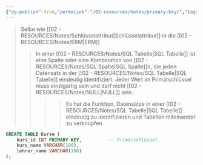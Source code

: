 ```yaml
---
{"dg-publish":true,"permalink":"/02-resources/notes/primary-key/","tags":["code/SQL"],"updated":"2024-10-15T09:21:48.059+02:00"}
---
```


>Selbe wie [[02 - RESOURCES/Notes/Schlüsselattribut\|Schlüsselattribut]] in die [[02 - RESOURCES/Notes/ERM\|ERM]]
>
>>In einer [[02 - RESOURCES/Notes/SQL Tabelle\|SQL Tabelle]] ist eine Spalte oder eine Kombination von [[02 - RESOURCES/Notes/SQL Spalte\|SQL Spalte]]n, die jeden Datensatz in der [[02 - RESOURCES/Notes/SQL Tabelle\|SQL Tabelle]] eindeutig identifiziert. 
>>Jeder Wert im Primärschlüssel muss einzigartig sein und darf nicht [[02 - RESOURCES/Notes/NULL\|NULL]] sein.
>>>>Es hat die Funktion, Datensätze in einer [[02 - RESOURCES/Notes/SQL Tabelle\|SQL Tabelle]] eindeutig zu identifizieren und Tabellen miteinander zu verknüpfen
```sql
CREATE TABLE Kurse (
    kurs_id INT PRIMARY KEY,          -- Primärschlüssel
    kurs_name VARCHAR(100),
    lehrer_name VARCHAR(100)
);
```